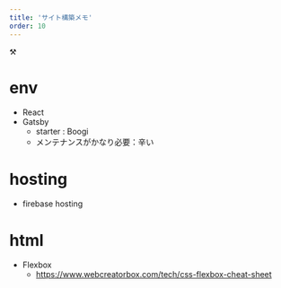 ```yaml
---
title: 'サイト構築メモ'
order: 10
---
```


:hammer_and_pick:

# env
- React
- Gatsby
  - starter : Boogi
  - メンテナンスがかなり必要：辛い

# hosting
  - firebase hosting


# html 
- Flexbox
  - https://www.webcreatorbox.com/tech/css-flexbox-cheat-sheet
